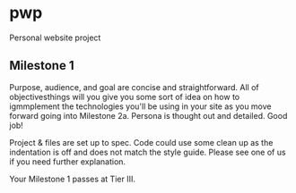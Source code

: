 # pwp
Personal website project

## Milestone 1
Purpose, audience, and goal are concise and straightforward. All of objectivesthings will you give you some sort of idea on how to igmmplement the technologies you'll be using in your site as you move forward going into Milestone 2a. Persona is thought out and detailed. Good job!

Project & files are set up to spec. Code could use some clean up as the indentation is off and does not match the style guide. Please see one of us if you need further explanation.

Your Milestone 1 passes at Tier III. 
